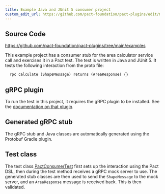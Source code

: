 ```yaml
---
title: Example Java and JUnit 5 consumer project
custom_edit_url: https://github.com/pact-foundation/pact-plugins/edit/main/examples/gRPC/area_calculator/consumer-jvm/README.md
---
```

<!-- This file has been synced from the pact-foundation/pact-plugins repository. Please do not edit it directly. The URL of the source file can be found in the custom_edit_url value above -->

## Source Code

https://github.com/pact-foundation/pact-plugins/tree/main/examples


This example project has a consumer stub for the area calculator service call and exercises it in a Pact test. The
test is written in Java and JUnit 5. It tests the following interaction from the proto file:

```protobuf
  rpc calculate (ShapeMessage) returns (AreaResponse) {}
```

## gRPC plugin

To run the test in this project, it requires the gRPC plugin to be installed. See the [documentation on that plugin](https://github.com/pactflow/pact-protobuf-plugin#installation).

## Generated gRPC stub

The gRPC stub and Java classes are automatically generated using the Protobuf Gradle plugin.

## Test class

The test class [PactConsumerTest](https://github.com/pact-foundation/pact-plugins/blob/main/src/test/java/io/pact/example/grpc/consumer/PactConsumerTest.java) first sets up
the interaction using the Pact DSL, then during the test method receives a gRPC mock server to use. The generated
stub classes are then used to send the `ShapeMessage` to the mock server, and an `AreaResponse` message is received back.
This is then validated.
